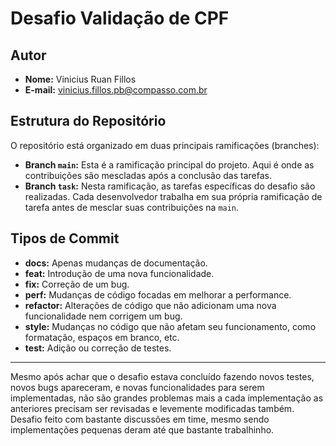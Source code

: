 # Desafio Validação de CPF
## Autor
- **Nome:** Vinicius Ruan Fillos
- **E-mail:** vinicius.fillos.pb@compasso.com.br

## Estrutura do Repositório
O repositório está organizado em duas principais ramificações (branches):
- **Branch `main`:** Esta é a ramificação principal do projeto. Aqui é onde as contribuições são mescladas após a conclusão das tarefas.
- **Branch `task`:** Nesta ramificação, as tarefas específicas do desafio são realizadas. Cada desenvolvedor trabalha em sua própria ramificação de tarefa antes de mesclar suas contribuições na `main`.

## Tipos de Commit
- **docs:** Apenas mudanças de documentação.
- **feat:** Introdução de uma nova funcionalidade.
- **fix:** Correção de um bug.
- **perf:** Mudanças de código focadas em melhorar a performance.
- **refactor:** Alterações de código que não adicionam uma nova funcionalidade nem corrigem um bug.
- **style:** Mudanças no código que não afetam seu funcionamento, como formatação, espaços em branco, etc.
- **test:** Adição ou correção de testes.
---

Mesmo após achar que o desafio estava concluído fazendo novos testes, novos bugs apareceram, e novas funcionalidades para serem implementadas, não são grandes problemas mais a cada implementação as anteriores precisam ser revisadas e levemente modificadas também.   
Desafio feito com bastante discussões em time, mesmo sendo implementações pequenas deram até que bastante trabalhinho.

    
